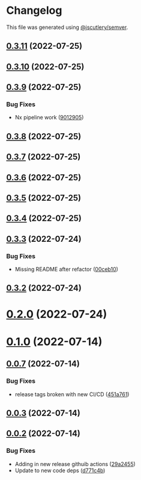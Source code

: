 # Changelog

This file was generated using [@jscutlery/semver](https://github.com/jscutlery/semver).

## [0.3.11](https://github.com/anatine/zod-plugins/compare/graphql-codegen-zod-0.3.10...graphql-codegen-zod-0.3.11) (2022-07-25)



## [0.3.10](https://github.com/anatine/zod-plugins/compare/graphql-codegen-zod-0.3.9...graphql-codegen-zod-0.3.10) (2022-07-25)



## [0.3.9](https://github.com/anatine/zod-plugins/compare/graphql-codegen-zod-0.3.8...graphql-codegen-zod-0.3.9) (2022-07-25)


### Bug Fixes

* Nx pipeline work ([9012905](https://github.com/anatine/zod-plugins/commit/90129055519d329831d026757e04b8192376b6a9))



## [0.3.8](https://github.com/anatine/zod-plugins/compare/graphql-codegen-zod-0.3.7...graphql-codegen-zod-0.3.8) (2022-07-25)



## [0.3.7](https://github.com/anatine/zod-plugins/compare/graphql-codegen-zod-0.3.6...graphql-codegen-zod-0.3.7) (2022-07-25)



## [0.3.6](https://github.com/anatine/zod-plugins/compare/graphql-codegen-zod-0.3.5...graphql-codegen-zod-0.3.6) (2022-07-25)



## [0.3.5](https://github.com/anatine/zod-plugins/compare/graphql-codegen-zod-0.3.4...graphql-codegen-zod-0.3.5) (2022-07-25)



## [0.3.4](https://github.com/anatine/zod-plugins/compare/graphql-codegen-zod-0.3.3...graphql-codegen-zod-0.3.4) (2022-07-25)



## [0.3.3](https://github.com/anatine/zod-plugins/compare/graphql-codegen-zod-0.3.2...graphql-codegen-zod-0.3.3) (2022-07-24)


### Bug Fixes

* Missing README after refactor ([00ceb10](https://github.com/anatine/zod-plugins/commit/00ceb10be8251c6be2a83e64a9a8cd6116451938))



## [0.3.2](https://github.com/anatine/zod-plugins/compare/graphql-codegen-zod-0.3.1...graphql-codegen-zod-0.3.2) (2022-07-24)



# [0.2.0](https://github.com/anatine/zod-plugins/compare/graphql-codegen-zod-0.1.0...graphql-codegen-zod-0.2.0) (2022-07-24)

# [0.1.0](https://github.com/anatine/zod-plugins/compare/graphql-codegen-zod-0.0.7...graphql-codegen-zod-0.1.0) (2022-07-14)

## [0.0.7](https://github.com/anatine/zod-plugins/compare/graphql-codegen-zod-0.0.6...graphql-codegen-zod-0.0.7) (2022-07-14)

### Bug Fixes

* release tags broken with new CI/CD ([451a761](https://github.com/anatine/zod-plugins/commit/451a7614564fa214a5a39137ac8c38beacfcf970))

## [0.0.3](https://github.com/anatine/zod-plugins/compare/graphql-codegen-zod-0.0.2...graphql-codegen-zod-0.0.3) (2022-07-14)

## [0.0.2](https://github.com/anatine/zod-plugins/compare/graphql-codegen-zod-0.0.1...graphql-codegen-zod-0.0.2) (2022-07-14)

### Bug Fixes

* Adding in new release githuib actions ([29a2455](https://github.com/anatine/zod-plugins/commit/29a2455161f7021df9f933d0d8b200a08fe31fde))
* Update to new code deps ([d771c4b](https://github.com/anatine/zod-plugins/commit/d771c4b2b026635a6704eeb1fca80dd2f2e5e8e8))
